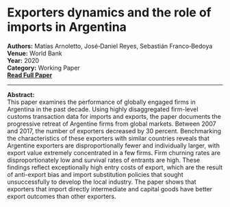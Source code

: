 # Exporters dynamics and the role of imports in Argentina

**Authors:** Matías Arnoletto, José‑Daniel Reyes, Sebastián Franco‑Bedoya  
**Venue:** World Bank  
**Year:** 2020  
**Category:** Working Paper  
**[Read Full Paper](https://documents.worldbank.org/curated/en/805321587577274545/Exporters-Dynamics-and-the-Role-of-Imports-in-Argentina)**

---

**Abstract:**  
This paper examines the performance of globally engaged firms in Argentina in the past decade. Using highly disaggregated firm-level customs transaction data for imports and exports, the paper documents the progressive retreat of Argentine firms from global markets. Between 2007 and 2017, the number of exporters decreased by 30 percent. Benchmarking the characteristics of these exporters with similar countries reveals that Argentine exporters are disproportionally fewer and individually larger, with export value extremely concentrated in a few firms. Firm churning rates are disproportionately low and survival rates of entrants are high. These findings reflect exceptionally high entry costs of export, which are the result of anti-export bias and import substitution policies that sought unsuccessfully to develop the local industry. The paper shows that exporters that import directly intermediate and capital goods have better export outcomes than other exporters.
